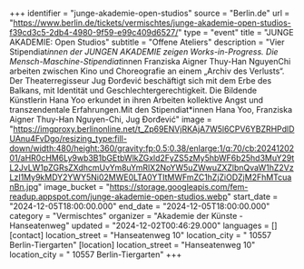+++
identifier = "junge-akademie-open-studios"
source = "Berlin.de"
url = "https://www.berlin.de/tickets/vermischtes/junge-akademie-open-studios-f39cd3c5-2db4-4980-9f59-e99c409d6527/"
type = "event"
title = "JUNGE AKADEMIE: Open Studios"
subtitle = "Offene Ateliers"
description = "Vier Stipendiat*innen der JUNGEN AKADEMIE zeigen Works-in-Progress. Die Mensch-Maschine-Stipendiat*innen Franziska Aigner  Thuy-Han NguyenChi arbeiten zwischen Kino und Choreografie an einem „Archiv des Verlusts“. Der Theaterregisseur Jug Đorđević beschäftigt sich mit dem Erbe des Balkans, mit Identität und Geschlechtergerechtigkeit. Die Bildende Künstlerin Hana Yoo erkundet in ihren Arbeiten kollektive Angst und transzendentale Erfahrungen.Mit den Stipendiat*innen Hana Yoo, Franziska Aigner  Thuy-Han Nguyen-Chi, Jug Đorđević"
image = "https://imgproxy.berlinonline.net/t_Zp69ENVjRKAjA7W5l6CPV6YBZRHPdlDUAnu4FvDgo/resizing_type:fill-down/width:480/height:360/gravity:fp:0.5:0.38/enlarge:1/q:70/cb:2024120201/aHR0cHM6Ly9wb3B1bGEtbWlkZGxld2FyZS5zMy5hbWF6b25hd3MuY29tL2JvLW1pZGRsZXdhcmUvYm8uYmRlX2NoYW5uZWwuZXZlbnQvaW1hZ2VzLzI1My9kMDY2YWY5Ni02MWE0LTA0YTItMWFmZC1hZjZiODZjM2FhMTcuanBn.jpg"
image_bucket = "https://storage.googleapis.com/fem-readup.appspot.com/junge-akademie-open-studios.webp"
start_date = "2024-12-05T18:00:00.000"
end_date = "2024-12-05T18:00:00.000"
category = "Vermischtes"
organizer = "Akademie der Künste - Hanseatenweg"
updated = "2024-12-02T00:46:29.000"
languages = []
[contact]
location_street = "Hanseatenweg 10"
location_city = " 10557 Berlin-Tiergarten"
[location]
location_street = "Hanseatenweg 10"
location_city = " 10557 Berlin-Tiergarten"
+++